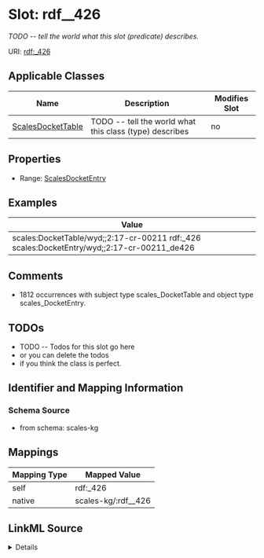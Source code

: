 

# Slot: rdf__426


_TODO -- tell the world what this slot (predicate) describes._





URI: [rdf:_426](http://www.w3.org/1999/02/22-rdf-syntax-ns#_426)



<!-- no inheritance hierarchy -->





## Applicable Classes

| Name | Description | Modifies Slot |
| --- | --- | --- |
| [ScalesDocketTable](../classes/ScalesDocketTable.md) | TODO -- tell the world what this class (type) describes |  no  |







## Properties

* Range: [ScalesDocketEntry](../classes/ScalesDocketEntry.md)






## Examples

| Value |
| --- |
| scales:DocketTable/wyd;;2:17-cr-00211 rdf:_426 scales:DocketEntry/wyd;;2:17-cr-00211_de426 |

## Comments

* 1812 occurrences with subject type scales_DocketTable and object type scales_DocketEntry.

## TODOs

* TODO -- Todos for this slot go here
* or you can delete the todos
* if you think the class is perfect.

## Identifier and Mapping Information







### Schema Source


* from schema: scales-kg




## Mappings

| Mapping Type | Mapped Value |
| ---  | ---  |
| self | rdf:_426 |
| native | scales-kg/:rdf__426 |




## LinkML Source

<details>
```yaml
name: rdf__426
description: TODO -- tell the world what this slot (predicate) describes.
todos:
- TODO -- Todos for this slot go here
- or you can delete the todos
- if you think the class is perfect.
comments:
- 1812 occurrences with subject type scales_DocketTable and object type scales_DocketEntry.
examples:
- value: scales:DocketTable/wyd;;2:17-cr-00211 rdf:_426 scales:DocketEntry/wyd;;2:17-cr-00211_de426
from_schema: scales-kg
rank: 1000
slot_uri: rdf:_426
alias: rdf__426
domain_of:
- scales_DocketTable
range: scales_DocketEntry

```
</details>